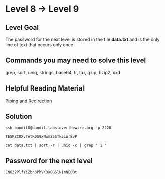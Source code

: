 # Level 8 → Level 9

## Level Goal
The password for the next level is stored in the file **data.txt** and is the only line of text that occurs only once

## Commands you may need to solve this level
grep, sort, uniq, strings, base64, tr, tar, gzip, bzip2, xxd

## Helpful Reading Material
[Piping and Redirection](https://ryanstutorials.net/linuxtutorial/piping.php)<br />


## Solution
```
ssh bandit8@bandit.labs.overthewire.org -p 2220
```
```
TESKZC0XvTetK0S9xNwm25STk5iWrBvP
```
```
cat data.txt | sort -r | uniq -c | grep " 1 "
```

## Password for the next level
```
EN632PlfYiZbn3PhVK3XOGSlNInNE00t
```
